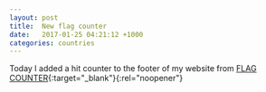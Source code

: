 ```yaml
---
layout: post
title:  New flag counter
date:   2017-01-25 04:21:12 +1000
categories: countries
---
```


Today I added a hit counter to the footer of my website from [FLAG COUNTER](
https://flagcounter.com){:target="_blank"}{:rel="noopener"}
